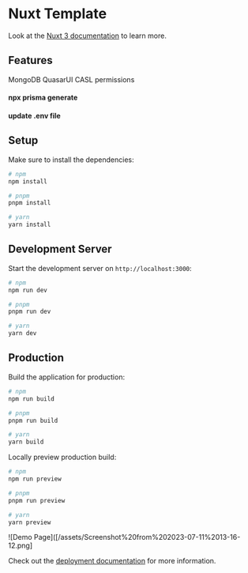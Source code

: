 # Nuxt Template

Look at the [Nuxt 3 documentation](https://nuxt.com/docs/getting-started/introduction) to learn more.
## Features
MongoDB
QuasarUI
CASL permissions
#### npx prisma generate
#### update .env file

## Setup

Make sure to install the dependencies:

```bash
# npm
npm install

# pnpm
pnpm install

# yarn
yarn install
```

## Development Server

Start the development server on `http://localhost:3000`:

```bash
# npm
npm run dev

# pnpm
pnpm run dev

# yarn
yarn dev
```

## Production

Build the application for production:

```bash
# npm
npm run build

# pnpm
pnpm run build

# yarn
yarn build
```

Locally preview production build:

```bash
# npm
npm run preview

# pnpm
pnpm run preview

# yarn
yarn preview
```
![Demo Page]([/assets/Screenshot%20from%202023-07-11%2013-16-12.png]

Check out the [deployment documentation](https://nuxt.com/docs/getting-started/deployment) for more information.
